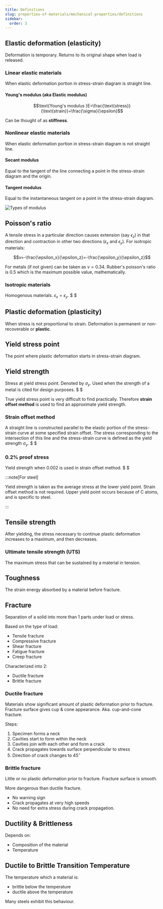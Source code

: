 ```yaml
---
title: Definitions
slug: properties-of-materials/mechanical-properties/definitions
sidebar:
  order: 3
---
```


## Elastic deformation (elasticity)

Deformation is temporary. Returns to its original shape when load is released.

### Linear elastic materials

When elastic deformation portion in stress-strain diagram is straight line.

#### Young's modulus (aka Elastic modulus)

```math
\text{Young's modulus }E=\frac{\text{stress}}{\text{strain}}=\frac{\sigma}{\epsilon}
```

Can be thought of as **stiffness**.

### Nonlinear elastic materials

When elastic deformation portion in stress-strain diagram is not straight line.

#### Secant modulus

Equal to the tangent of the line connecting a point in the stress-strain diagram
and the origin.

#### Tangent modulus

Equal to the instantaneous tangent on a point in the stress-strain diagram.

![Types of modulus](/props/types-of-modulus.jpg)

## Poisson's ratio

A tensile stress in a particular direction causes extension (say $\epsilon_z$)
in that direction and contraction in other two directions ($\epsilon_x$ and
$\epsilon_y$). For isotropic materials:

```math
v=-\frac{\epsilon_x}{\epsilon_z}=-\frac{\epsilon_y}{\epsilon_z}
```

For metals (if not given) can be taken as $v=0.34$. Rubber's poisson's ratio is
$0.5$ which is the maximum possible value, mathematically.

### Isotropic materials

Homogenous materials. $\epsilon_x=\epsilon_y$. $ $

## Plastic deformation (plasticity)

When stress is not proportional to strain. Deformation is permanent or
non-recoverable or **plastic**.

## Yield stress point

The point where plastic deformation starts in stress-strain diagram.

## Yield strength

Stress at yield stress point. Denoted by $\sigma_y$. Used when the strength of a
metal is cited for design purposes. $ $

True yield stress point is very difficult to find practically. Therefore
**strain offset method** is used to find an approximate yield strength.

### Strain offset method

A straight line is constructed parallel to the elastic portion of the
stress-strain curve at some specified strain offset. The stress corresponding to
the intersection of this line and the stress-strain curve is defined as the
yield strength $\sigma_y$. $ $

### 0.2% proof stress

Yield strength when $0.002$ is used in strain offset method. $ $

:::note[For steel]

Yield strength is taken as the average stress at the lower yield point. Strain
offset method is not required. Upper yield point occurs because of C atoms, and
is specific to steel.

:::

## Tensile strength

After yielding, the stress necessary to continue plastic deformation increases
to a maximum, and then decreases.

### Ultimate tensile strength (UTS)

The maximum stress that can be sustained by a material in tension.

## Toughness

The strain energy absorbed by a material before fracture.

## Fracture

Separation of a solid into more than 1 parts under load or stress.

Based on the type of load:

- Tensile fracture
- Compressive fracture
- Shear fracture
- Fatigue fracture
- Creep fracture

Characterized into 2:

- Ductile fracture
- Brittle fracture

### Ductile fracture

Materials show significant amount of plastic deformation prior to fracture.
Fracture surface gives cup & cone appearance. Aka. cup-and-cone fracture.

Steps:

1. Specimen forms a neck
2. Cavities start to form within the neck
3. Cavities join with each other and form a crack
4. Crack propagates towards surface perpendicular to stress
5. Direction of crack changes to $45^\circ$

### Brittle fracture

Little or no plastic deformation prior to fracture. Fracture surface is smooth.

More dangerous than ductile fracture.

- No warning sign
- Crack propagates at very high speeds
- No need for extra stress during crack propagation.

## Ductility & Brittleness

Depends on:

- Composition of the material
- Temperature

## Ductile to Brittle Transition Temperature

The temperature which a material is:

- brittle below the temperature
- ductile above the temperature

Many steels exhibit this behaviour.
